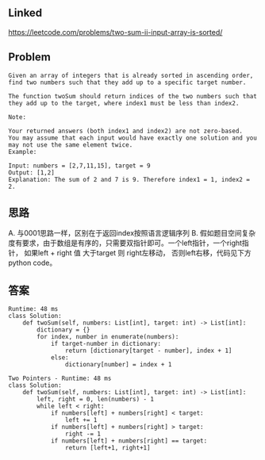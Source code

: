 ## Linked
https://leetcode.com/problems/two-sum-ii-input-array-is-sorted/

## Problem
```
Given an array of integers that is already sorted in ascending order, find two numbers such that they add up to a specific target number.

The function twoSum should return indices of the two numbers such that they add up to the target, where index1 must be less than index2.

Note:

Your returned answers (both index1 and index2) are not zero-based.
You may assume that each input would have exactly one solution and you may not use the same element twice.
Example:

Input: numbers = [2,7,11,15], target = 9
Output: [1,2]
Explanation: The sum of 2 and 7 is 9. Therefore index1 = 1, index2 = 2.
```

## 思路
A. 与0001思路一样，区别在于返回index按照语言逻辑序列
B. 假如题目空间复杂度有要求，由于数组是有序的，只需要双指针即可。一个left指针，一个right指针， 如果left + right 值 大于target 则 right左移动， 否则left右移，代码见下方python code。

## 答案
```
Runtime: 48 ms
class Solution:
    def twoSum(self, numbers: List[int], target: int) -> List[int]:
        dictionary = {}
        for index, number in enumerate(numbers):
            if target-number in dictionary:
                return [dictionary[target - number], index + 1]
            else:
                dictionary[number] = index + 1
```
```
Two Pointers - Runtime: 48 ms
class Solution:
    def twoSum(self, numbers: List[int], target: int) -> List[int]:
        left, right = 0, len(numbers) - 1
        while left < right:
            if numbers[left] + numbers[right] < target:
                left += 1
            if numbers[left] + numbers[right] > target:
                right -= 1
            if numbers[left] + numbers[right] == target:
                return [left+1, right+1]
```                

